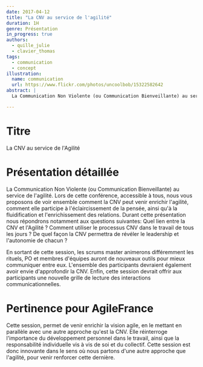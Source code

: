 ```yaml
---
date: 2017-04-12
title: "La CNV au service de l'agilité"
duration: 1H
genre: Présentation
in_progress: true
authors:
  - quille_julie
  - clavier_thomas
tags:
  - communication
  - concept
illustration:
  name: communication
  url: https://www.flickr.com/photos/uncoolbob/15322582642
abstract: |
  La Communication Non Violente (ou Communication Bienveillante) au service de l'agilité. Lors de cette conférence, accessible à tous, nous vous proposons de voir ensemble comment la CNV peut venir enrichir l'agilité, comment elle participe à l'éclaircissement de la pensée, ainsi qu'à la fluidification et l'enrichissement des relations.

---
```


# Titre

La CNV au service de l'Agilité

# Présentation détaillée

La Communication Non Violente (ou Communication Bienveillante) au service de l'agilité. Lors de cette conférence, accessible à tous, nous vous proposons de voir ensemble comment la CNV peut venir enrichir l'agilité, comment elle participe à l'éclaircissement de la pensée, ainsi qu'à la fluidification et l'enrichissement des relations.
Durant cette présentation nous répondrons notamment aux questions suivantes: Quel lien entre la CNV et l'Agilité ? Comment utiliser le processus CNV dans le travail de tous les jours ? De quel façon la CNV permettra de révéler le leadership et l'autonomie de chacun ?

En sortant de cette session, les scrums master animerons différemment les rituels, PO et membres d'équipes auront de nouveaux outils pour mieux communiquer entre eux. L'ensemble des participants devraient également avoir envie d'approfondir la CNV. Enfin, cette session devrait offrir aux participants une nouvelle grille de lecture des interactions communicationnelles.

# Pertinence pour AgileFrance

Cette session, permet de venir enrichir la vision agile, en le mettant en parallèle avec une autre approche qu'est la CNV. Elle réinterroge l'importance du développement personnel dans le travail, ainsi que la responsabilité individuelle vis à vis de soi et du collectif.
Cette session est donc innovante dans le sens où nous partons d'une autre approche que l'agilité, pour venir renforcer cette dernière.
